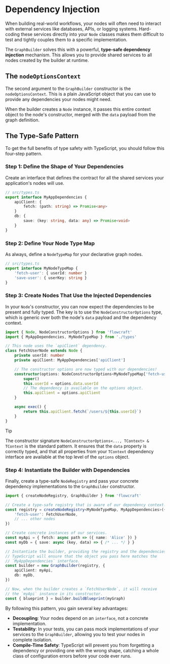 # Dependency Injection

When building real-world workflows, your nodes will often need to interact with external services like databases, APIs, or logging systems. Hard-coding these services directly into your `Node` classes makes them difficult to test and tightly couples them to a specific implementation.

The `GraphBuilder` solves this with a powerful, **type-safe dependency injection** mechanism. This allows you to provide shared services to all nodes created by the builder at runtime.

## The `nodeOptionsContext`

The second argument to the `GraphBuilder` constructor is the `nodeOptionsContext`. This is a plain JavaScript object that you can use to provide any dependencies your nodes might need.

When the builder creates a `Node` instance, it passes this entire context object to the node's constructor, merged with the `data` payload from the graph definition.

## The Type-Safe Pattern

To get the full benefits of type safety with TypeScript, you should follow this four-step pattern.

### Step 1: Define the Shape of Your Dependencies

Create an interface that defines the contract for all the shared services your application's nodes will use.

```typescript
// src/types.ts
export interface MyAppDependencies {
	apiClient: {
		fetch: (path: string) => Promise<any>
	}
	db: {
		save: (key: string, data: any) => Promise<void>
	}
}
```

### Step 2: Define Your Node Type Map

As always, define a `NodeTypeMap` for your declarative graph nodes.

```typescript
// src/types.ts
export interface MyNodeTypeMap {
	'fetch-user': { userId: number }
	'save-user': { userKey: string }
}
```

### Step 3: Create Nodes That Use the Injected Dependencies

In your `Node`'s constructor, you can now expect the dependencies to be present and fully typed. The key is to use the `NodeConstructorOptions` type, which is generic over both the node's `data` payload and the dependency context.

```typescript
import { Node, NodeConstructorOptions } from 'flowcraft'
import { MyAppDependencies, MyNodeTypeMap } from './types'

// This node uses the `apiClient` dependency.
class FetchUserNode extends Node {
	private userId: number
	private apiClient: MyAppDependencies['apiClient']

	// The constructor options are now typed with our dependencies!
	constructor(options: NodeConstructorOptions<MyNodeTypeMap['fetch-user'], MyAppDependencies> & MyAppDependencies) {
		super()
		this.userId = options.data.userId
		// The dependency is available on the options object.
		this.apiClient = options.apiClient
	}

	async exec() {
		return this.apiClient.fetch(`/users/${this.userId}`)
	}
}
```
> [!TIP]
> The constructor signature `NodeConstructorOptions<..., TContext> & TContext` is the standard pattern. It ensures that the `data` property is correctly typed, and that all properties from your `TContext` dependency interface are available at the top level of the `options` object.

### Step 4: Instantiate the Builder with Dependencies

Finally, create a type-safe `NodeRegistry` and pass your concrete dependency implementations to the `GraphBuilder` constructor.

```typescript
import { createNodeRegistry, GraphBuilder } from 'flowcraft'

// Create a type-safe registry that is aware of our dependency context.
const registry = createNodeRegistry<MyNodeTypeMap, MyAppDependencies>({
	'fetch-user': FetchUserNode,
	// ... other nodes
})

// Create concrete instances of our services.
const myApi = { fetch: async path => ({ name: 'Alice' }) }
const myDb = { save: async (key, data) => { /* ... */ } }

// Instantiate the builder, providing the registry and the dependencies.
// TypeScript will ensure that the object you pass here matches the
// `MyAppDependencies` interface.
const builder = new GraphBuilder(registry, {
	apiClient: myApi,
	db: myDb,
})

// Now, when the builder creates a `FetchUserNode`, it will receive
// the `myApi` instance in its constructor.
const { blueprint } = builder.buildBlueprint(myGraph)
```

By following this pattern, you gain several key advantages:
- **Decoupling**: Your nodes depend on an `interface`, not a concrete implementation.
- **Testability**: In your tests, you can pass mock implementations of your services to the `GraphBuilder`, allowing you to test your nodes in complete isolation.
- **Compile-Time Safety**: TypeScript will prevent you from forgetting a dependency or providing one with the wrong shape, catching a whole class of configuration errors before your code ever runs.
